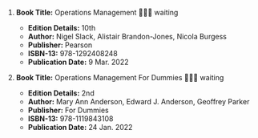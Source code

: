 1. **Book Title:** Operations Management 📒🔐🚫 waiting
   - **Edition Details:** 10th
   - **Author:** Nigel Slack, Alistair Brandon-Jones, Nicola Burgess
   - **Publisher:** Pearson
   - **ISBN-13:** 978-1292408248
   - **Publication Date:** 9 Mar. 2022

2. **Book Title:** Operations Management For Dummies 📒🔐🚫 waiting
   - **Edition Details:** 2nd
   - **Author:** Mary Ann Anderson, Edward J. Anderson, Geoffrey Parker
   - **Publisher:** For Dummies
   - **ISBN-13:** 978-1119843108
   - **Publication Date:** 24 Jan. 2022
